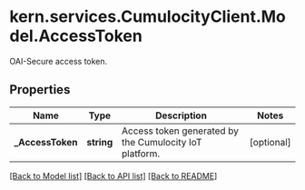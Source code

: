 # kern.services.CumulocityClient.Model.AccessToken
OAI-Secure access token.

## Properties

Name | Type | Description | Notes
------------ | ------------- | ------------- | -------------
**_AccessToken** | **string** | Access token generated by the Cumulocity IoT platform. | [optional] 

[[Back to Model list]](../README.md#documentation-for-models) [[Back to API list]](../README.md#documentation-for-api-endpoints) [[Back to README]](../README.md)

